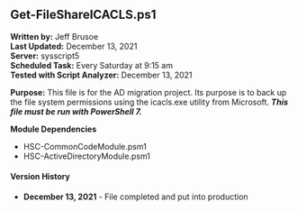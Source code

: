## Get-FileShareICACLS.ps1

**Written by:** Jeff Brusoe<br>
**Last Updated:** December 13, 2021<br>
**Server:** sysscript5<br>
**Scheduled Task:** Every Saturday at 9:15 am<br>
**Tested with Script Analyzer:** December 13, 2021

**Purpose:** This file is for the AD migration project. Its purpose is to back up the file system permissions using the icacls.exe utility from Microsoft. ***This file must be run with PowerShell 7.***

**Module Dependencies**<br>
* HSC-CommonCodeModule.psm1
* HSC-ActiveDirectoryModule.psm1

#### Version History
* **December 13, 2021** - File completed and put into production
